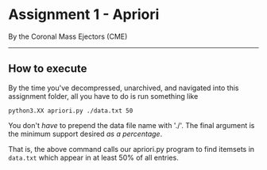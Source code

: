 # Assignment 1 - Apriori

By the Coronal Mass Ejectors (CME)

---

## How to execute

By the time you've decompressed, unarchived, and navigated into this assignment folder, all you have to do is run something like

```shell script
python3.XX apriori.py ./data.txt 50
```

You don't _have_ to prepend the data file name with './'. The final argument is the minimum support desired _as a percentage_.

That is, the above command calls our apriori.py program to find itemsets in `data.txt` which appear in at least 50% of all entries.
